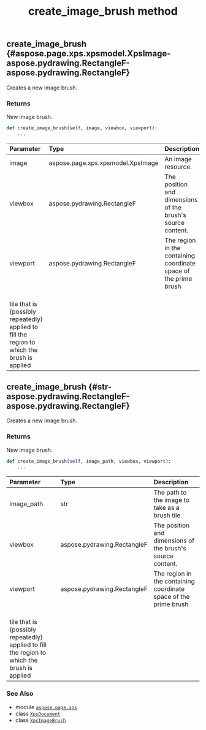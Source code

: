 ﻿---
title: create_image_brush method
second_title: Aspose.Page for Python via .NET API References
description: 
type: docs
weight: 160
url: /python-net/aspose.page.xps/xpsdocument/create_image_brush/
is_root: false
---

## create_image_brush {#aspose.page.xps.xpsmodel.XpsImage-aspose.pydrawing.RectangleF-aspose.pydrawing.RectangleF}

Creates a new image brush.


### Returns 


New image brush.


```python
def create_image_brush(self, image, viewbox, viewport):
    ...
```


| Parameter | Type | Description |
| :- | :- | :- |
| image | aspose.page.xps.xpsmodel.XpsImage | An image resource. |
| viewbox | aspose.pydrawing.RectangleF | The position and dimensions of the brush's source content. |
| viewport | aspose.pydrawing.RectangleF | The region in the containing coordinate space of the prime brush<br/>tile that is (possibly repeatedly) applied to fill the region to which the brush is applied |


## create_image_brush {#str-aspose.pydrawing.RectangleF-aspose.pydrawing.RectangleF}

Creates a new image brush.


### Returns 


New image brush.


```python
def create_image_brush(self, image_path, viewbox, viewport):
    ...
```


| Parameter | Type | Description |
| :- | :- | :- |
| image_path | str | The path to the image to take as a brush tile. |
| viewbox | aspose.pydrawing.RectangleF | The position and dimensions of the brush's source content. |
| viewport | aspose.pydrawing.RectangleF | The region in the containing coordinate space of the prime brush<br/>tile that is (possibly repeatedly) applied to fill the region to which the brush is applied |



### See Also
* module [`aspose.page.xps`](../../)
* class [`XpsDocument`](/page/python-net/aspose.page.xps/xpsdocument)
* class [`XpsImageBrush`](/page/python-net/aspose.page.xps.xpsmodel/xpsimagebrush)

